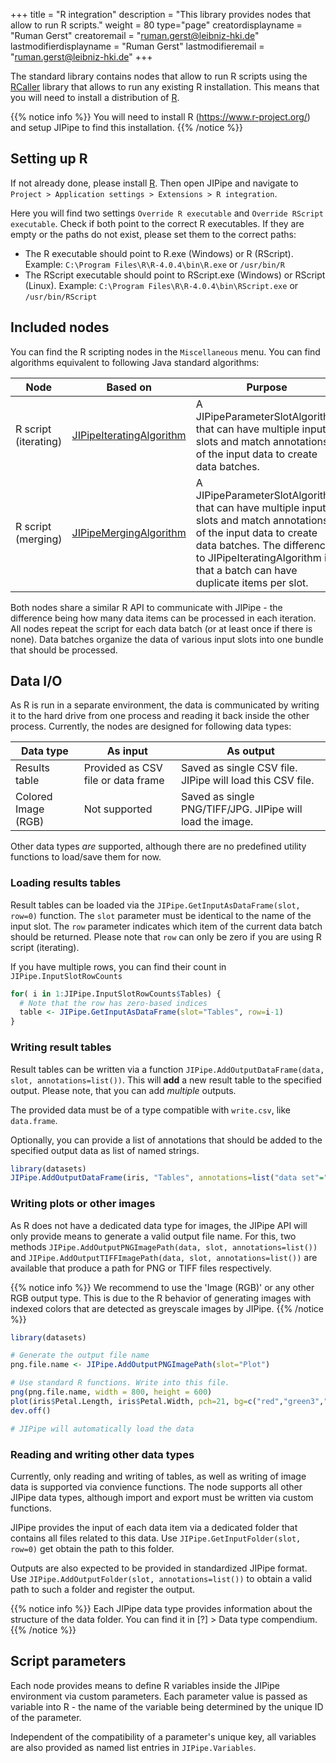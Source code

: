 +++
title = "R integration"
description = "This library provides nodes that allow to run R scripts."
weight = 80
type="page"
creatordisplayname = "Ruman Gerst"
creatoremail = "ruman.gerst@leibniz-hki.de"
lastmodifierdisplayname = "Ruman Gerst"
lastmodifieremail = "ruman.gerst@leibniz-hki.de"
+++

The standard library contains nodes that allow to run R scripts using
the [RCaller](https://github.com/jbytecode/rcaller) library that allows to run any existing R installation.
This means that you will need to install a distribution of [R](https://www.r-project.org/).

{{% notice info %}}
You will need to install R (https://www.r-project.org/) and setup JIPipe to find this installation.
{{% /notice %}}

## Setting up R

If not already done, please install [R](https://www.r-project.org/). Then open JIPipe and
navigate to `Project > Application settings > Extensions > R integration`.

Here you will find two settings `Override R executable` and `Override RScript executable`.
Check if both point to the correct R executables. If they are empty or the paths do not exist,
please set them to the correct paths:

* The R executable should point to R.exe (Windows) or R (RScript). Example: `C:\Program Files\R\R-4.0.4\bin\R.exe` or `/usr/bin/R`
* The RScript executable should point to RScript.exe (Windows) or RScript (Linux). Example: `C:\Program Files\R\R-4.0.4\bin\RScript.exe` or `/usr/bin/RScript`

## Included nodes

You can find the R scripting nodes in the `Miscellaneous` menu. You can find algorithms equivalent
to following Java standard algorithms:

| Node                                    | Based on                                                                                                | Purpose                                                                                                                                                                                                                         |
| --------------------------------------- | ------------------------------------------------------------------------------------------------------- | ------------------------------------------------------------------------------------------------------------------------------------------------------------------------------------------------------------------------------- |
| R script (iterating)               | [JIPipeIteratingAlgorithm](/apidocs/org/hkijena/jipipe/api/nodes/JIPipeIteratingAlgorithm.html)         | A JIPipeParameterSlotAlgorithm that can have multiple input slots and match annotations of the input data to create data batches.                                                                                               |
| R script (merging)                 | [JIPipeMergingAlgorithm](/apidocs/org/hkijena/jipipe/api/nodes/JIPipeMergingAlgorithm.html)             | A JIPipeParameterSlotAlgorithm that can have multiple input slots and match annotations of the input data to create data batches. The difference to JIPipeIteratingAlgorithm is that a batch can have duplicate items per slot. |

Both nodes share a similar R API to communicate with JIPipe - the difference being how many data items can be processed in each iteration. All nodes repeat the script for each data batch (or at least once if there is none).
Data batches organize the data of various input slots into one bundle that should be processed.

## Data I/O

As R is run in a separate environment, the data is communicated by writing it to the hard drive from one process and reading it back inside the other process.
Currently, the nodes are designed for following data types:

| Data type           | As input                           | As output                                                 |
| ------------------- | ---------------------------------- | --------------------------------------------------------- |
| Results table       | Provided as CSV file or data frame | Saved as single CSV file. JIPipe will load this CSV file. |
| Colored Image (RGB) | Not supported                      | Saved as single PNG/TIFF/JPG. JIPipe will load the image. |

Other data types *are* supported, although there are no predefined utility functions to load/save them for now.

### Loading results tables

Result tables can be loaded via the `JIPipe.GetInputAsDataFrame(slot, row=0)` function. The `slot` parameter must be identical to the name of the input slot.
The `row` parameter indicates which item of the current data batch should be returned. Please note that `row` can only be zero if you are using R script (iterating).

If you have multiple rows, you can find their count in `JIPipe.InputSlotRowCounts`

```R
for( i in 1:JIPipe.InputSlotRowCounts$Tables) {
  # Note that the row has zero-based indices
  table <- JIPipe.GetInputAsDataFrame(slot="Tables", row=i-1)
}
```

### Writing result tables

Result tables can be written via a function `JIPipe.AddOutputDataFrame(data, slot, annotations=list())`. This will **add** a new result table to the specified output.
Please note, that you can add *multiple* outputs.

The provided data must be of a type compatible with `write.csv`, like `data.frame`.

Optionally, you can provide a list of annotations that should be added to the specified output data as list of named strings.

```R
library(datasets)
JIPipe.AddOutputDataFrame(iris, "Tables", annotations=list("data set"="Iris"))
```

### Writing plots or other images

As R does not have a dedicated data type for images, the JIPipe API will only provide means to generate a valid output file name.
For this, two methods `JIPipe.AddOutputPNGImagePath(data, slot, annotations=list())` and `JIPipe.AddOutputTIFFImagePath(data, slot, annotations=list())`
are available that produce a path for PNG or TIFF files respectively.

{{% notice info %}}
We recommend to use the 'Image (RGB)' or any other RGB output type. This is due to the R behavior of generating images with indexed colors that are detected as greyscale images by JIPipe.
{{% /notice %}}

```R
library(datasets)

# Generate the output file name
png.file.name <- JIPipe.AddOutputPNGImagePath(slot="Plot")

# Use standard R functions. Write into this file.
png(png.file.name, width = 800, height = 600)
plot(iris$Petal.Length, iris$Petal.Width, pch=21, bg=c("red","green3","blue")[unclass(iris$Species)], main="Edgar Anderson's Iris Data")
dev.off()

# JIPipe will automatically load the data
```

### Reading and writing other data types

Currently, only reading and writing of tables, as well as writing of image data is supported via convience functions.
The node supports all other JIPipe data types, although import and export must be written via custom functions.

JIPipe provides the input of each data item via a dedicated folder that contains all files related to this data.
Use `JIPipe.GetInputFolder(slot, row=0)` get obtain the path to this folder.

Outputs are also expected to be provided in standardized JIPipe format. Use `JIPipe.AddOutputFolder(slot, annotations=list())`
to obtain a valid path to such a folder and register the output.

{{% notice info %}}
Each JIPipe data type provides information about the structure of the data folder. You can find it in [?] > Data type compendium.
{{% /notice %}}

## Script parameters

Each node provides means to define R variables inside the JIPipe environment via custom parameters. Each parameter value is passed as variable into R - the name of the variable
being determined by the unique ID of the parameter.

Independent of the compatibility of a parameter's unique key, all variables are also provided as named list entries in `JIPipe.Variables`.
